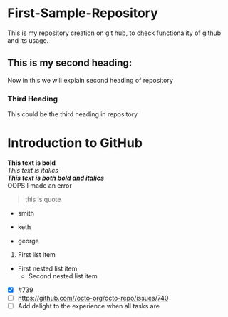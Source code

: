 # First-Sample-Repository
This is my repository creation on git hub, to check functionality of github and its usage.
## This is my second heading:
Now in this we will explain second heading of repository
### Third Heading
This could be the third heading in repository
# Introduction to GitHub
**This text is bold**\
*This text is italics*\
***This text is both bold and italics***\
 ~~OOPS I made an error~~
> this is quote
* smith
+ keth
- george
1. First list item
  - First nested list item
    - Second nested list item

- [x] #739
- [ ] https://github.com//octo-org/octo-repo/issues/740
- [ ] Add delight to the experience when all tasks are
